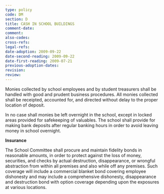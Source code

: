 ```yaml
---
type: policy
code: DM
section: D
title: CASH IN SCHOOL BUILDINGS
comment-date:
comment:
also-codes:
cross-refs:
legal-refs:
date-adoption: 2009-09-22
date-second-reading: 2009-09-22
date-first-reading: 2009-07-21
previous-adoption-dates: 
revision: 
review: 
---
```


Monies collected by school employees and by student treasurers shall be handled with good and prudent business procedures.  All monies collected shall be receipted, accounted for, and directed without delay to the proper location of deposit.

In no case shall monies be left overnight in the school, except in locked areas provided for safekeeping of valuables.  The school shall provide for making bank deposits after regular banking hours in order to avoid leaving money in school overnight.

**Insurance**

The School Committee shall procure and maintain fidelity bonds in reasonable amounts, in order to protect against the loss of money, securities, and checks by actual destruction, disappearance, or wrongful abstraction from within all premises and also while off any premises.  Such coverage will include a commercial blanket bond covering employee dishonesty and may include a comprehensive dishonesty, disappearance and destruction bond with option coverage depending upon the exposures at various locations.

